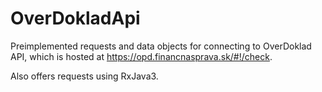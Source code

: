 # OverDokladApi

Preimplemented requests and data objects for connecting to OverDoklad API, which is hosted at <a href="https://opd.financnasprava.sk/#!/check">https://opd.financnasprava.sk/#!/check</a>.

Also offers requests using RxJava3.
